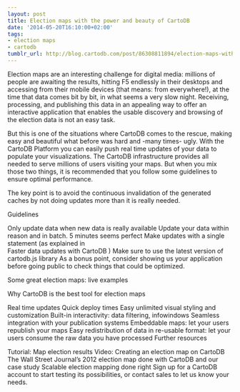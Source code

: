 ```yaml
---
layout: post
title: Election maps with the power and beauty of CartoDB
date: '2014-05-20T16:10:00+02:00'
tags:
- election maps
- cartodb
tumblr_url: http://blog.cartodb.com/post/86308811894/election-maps-with-the-power-and-beauty-of-cartodb
---
```



Election maps are an interesting challenge for digital media: millions of people are awaiting the results, hitting F5 endlessly in their desktops and accessing from their mobile devices (that means: from everywhere!), at the time that data comes bit by bit, in what seems a very slow night. Receiving, processing, and publishing this data in an appealing way to offer an interactive application that enables the usable discovery and browsing of the election data is not an easy task.

But this is one of the situations where CartoDB comes to the rescue, making easy and beautiful what before was hard and -many times- ugly. With the CartoDB Platform you can easily push real time updates of your data to populate your visualizations. The CartoDB infrastructure provides all needed to serve millions of users visiting your maps. But when you mix those two things, it is recommended that you follow some guidelines to ensure optimal performance.

The key point is to avoid the continuous invalidation of the generated caches by not doing updates more than it is really needed.

Guidelines

Only update data when new data is really available
Update your data within reason and in batch. 5 minutes seems perfect
Make updates with a single statement (as explained in  
Faster data updates with CartoDB
)
Make sure to use the latest version of cartodb.js library
As a bonus point, consider showing us your application before going public to check things that could be optimized.

Some great election maps: live examples





Why CartoDB is the best tool for election maps

Real time updates
Quick deploy times
Easy unlimited visual styling and customization
Built-in interactivity: data filtering, infowindows
Seamless integration with your publication systems
Embeddable maps: let your users republish your maps
Easy redistribution of data in re-usable format: let your users consume the raw data you have processed
Further resources

Tutorial: Map election results
Video: Creating an election map on CartoDB
The Wall Street Journal’s 2012 election map done with CartoDB and our case study
Scalable election mapping done right 
Sign up for a CartoDB account to start testing its possibilities, or contact sales to let us know your needs.
